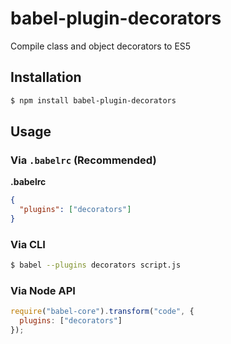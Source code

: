 # babel-plugin-decorators

Compile class and object decorators to ES5

## Installation

```sh
$ npm install babel-plugin-decorators
```

## Usage

### Via `.babelrc` (Recommended)

**.babelrc**

```json
{
  "plugins": ["decorators"]
}
```

### Via CLI

```sh
$ babel --plugins decorators script.js
```

### Via Node API

```javascript
require("babel-core").transform("code", {
  plugins: ["decorators"]
});
```
